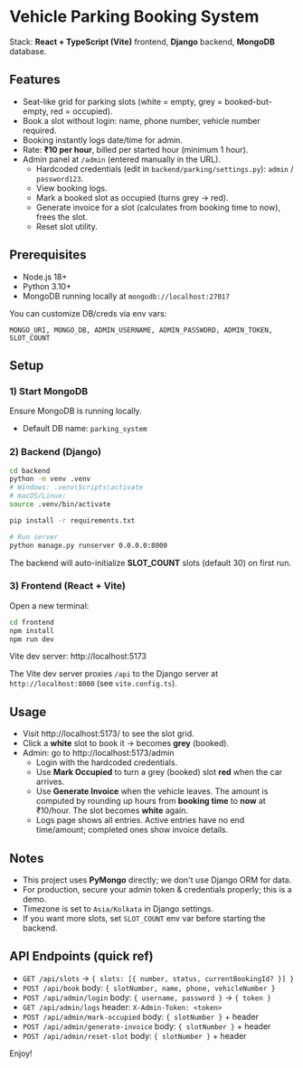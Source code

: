 # Vehicle Parking Booking System

Stack: **React + TypeScript (Vite)** frontend, **Django** backend, **MongoDB** database.

## Features
- Seat-like grid for parking slots (white = empty, grey = booked-but-empty, red = occupied).
- Book a slot without login: name, phone number, vehicle number required.
- Booking instantly logs date/time for admin.
- Rate: **₹10 per hour**, billed per started hour (minimum 1 hour).
- Admin panel at `/admin` (entered manually in the URL).
  - Hardcoded credentials (edit in `backend/parking/settings.py`): `admin` / `password123`.
  - View booking logs.
  - Mark a booked slot as occupied (turns grey → red).
  - Generate invoice for a slot (calculates from booking time to now), frees the slot.
  - Reset slot utility.

## Prerequisites
- Node.js 18+
- Python 3.10+
- MongoDB running locally at `mongodb://localhost:27017`

You can customize DB/creds via env vars:
```
MONGO_URI, MONGO_DB, ADMIN_USERNAME, ADMIN_PASSWORD, ADMIN_TOKEN, SLOT_COUNT
```

## Setup

### 1) Start MongoDB
Ensure MongoDB is running locally.
- Default DB name: `parking_system`

### 2) Backend (Django)
```bash
cd backend
python -m venv .venv
# Windows: .venv\Scripts\activate
# macOS/Linux:
source .venv/bin/activate

pip install -r requirements.txt

# Run server
python manage.py runserver 0.0.0.0:8000
```

The backend will auto-initialize **SLOT_COUNT** slots (default 30) on first run.

### 3) Frontend (React + Vite)
Open a new terminal:
```bash
cd frontend
npm install
npm run dev
```

Vite dev server: http://localhost:5173

The Vite dev server proxies `/api` to the Django server at `http://localhost:8000` (see `vite.config.ts`).

## Usage
- Visit http://localhost:5173/ to see the slot grid.
- Click a **white** slot to book it → becomes **grey** (booked).
- Admin: go to http://localhost:5173/admin
  - Login with the hardcoded credentials.
  - Use **Mark Occupied** to turn a grey (booked) slot **red** when the car arrives.
  - Use **Generate Invoice** when the vehicle leaves. The amount is computed by rounding up hours from **booking time** to **now** at ₹10/hour. The slot becomes **white** again.
  - Logs page shows all entries. Active entries have no end time/amount; completed ones show invoice details.

## Notes
- This project uses **PyMongo** directly; we don't use Django ORM for data.
- For production, secure your admin token & credentials properly; this is a demo.
- Timezone is set to `Asia/Kolkata` in Django settings.
- If you want more slots, set `SLOT_COUNT` env var before starting the backend.

## API Endpoints (quick ref)
- `GET /api/slots` → `{ slots: [{ number, status, currentBookingId? }] }`
- `POST /api/book` body: `{ slotNumber, name, phone, vehicleNumber }`
- `POST /api/admin/login` body: `{ username, password }` → `{ token }`
- `GET /api/admin/logs` header: `X-Admin-Token: <token>`
- `POST /api/admin/mark-occupied` body: `{ slotNumber }` + header
- `POST /api/admin/generate-invoice` body: `{ slotNumber }` + header
- `POST /api/admin/reset-slot` body: `{ slotNumber }` + header

Enjoy!
